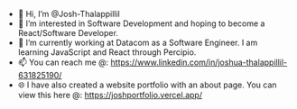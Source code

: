 - 👋 Hi, I’m @Josh-Thalappillil
- 👀 I’m interested in Software Development and hoping to become a React/Software Developer.
- 🌱 I’m currently working at Datacom as a Software Engineer. I am learning JavaScript and React through Percipio.
- 📫 You can reach me @: https://www.linkedin.com/in/joshua-thalappillil-631825190/
- 🌐 I have also created a website portfolio with an about page. You can view this here @: https://joshportfolio.vercel.app/

<!---
Josh-Thalappillil/Josh-Thalappillil is a ✨ special ✨ repository because its `README.md` (this file) appears on your GitHub profile.
You can click the Preview link to take a look at your changes.
--->
